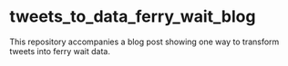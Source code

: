 # tweets_to_data_ferry_wait_blog
This repository accompanies a blog post showing one way to transform tweets into ferry wait data.
